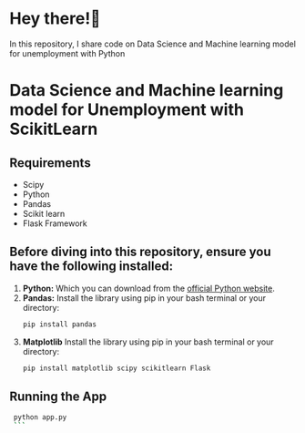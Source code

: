 # Hey there!👋

In this repository, I share code on Data Science and Machine learning model for unemployment with Python

# Data Science and Machine learning model for Unemployment with ScikitLearn

## Requirements
* Scipy
* Python
* Pandas
* Scikit learn
* Flask Framework


## Before diving into this repository, ensure you have the following installed:

1.  **Python:** Which you can download from the [official Python website](https://www.python.org/downloads/).
2.  **Pandas:** Install the library using pip in your bash terminal or your directory:
    ```bash
    pip install pandas
    ```
3.  **Matplotlib** Install the library using pip in your bash terminal or your directory:
    ```bash
    pip install matplotlib scipy scikitlearn Flask
    ```

## Running the App
   ```bash
    python app.py
    ```
